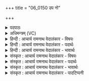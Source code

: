 +++
title = "06_0150 उप नो"

+++
<details><summary>पदपाठः</summary>

उ꣡प꣢꣯। नः꣣। ह꣡रि꣢꣯भिः। सु꣣त꣢म्। या꣣हि꣢। म꣣दानाम्। पते। उ꣡प꣢꣯। नः꣣। ह꣡रि꣢꣯भिः। सु꣣त꣢म्। १५०।
</details>

<details><summary>अधिमन्त्रम् (VC)</summary>

- इन्द्रः
- श्रुतकक्षः सुकक्षो वा
- गायत्री
- षड्जः
- ऐन्द्रं काण्डम्
</details>

<details><summary>हिन्दी : आचार्य रामनाथ वेदालंकार - विषयः</summary>

अगले मन्त्र में उपासक परमात्मा को और बालक के माता-पिता आचार्य को कहते हैं।
</details>

<details><summary>हिन्दी : आचार्य रामनाथ वेदालंकार - पदार्थः</summary>

पदार्थान्वय -  प्रथम—परमात्मा के पक्ष में। हे (मदानां पते) आनन्दों के अधिपति परमात्मन् ! आप (नः) हमारे (हरिभिः) ज्ञान को आहरण करनेवाली ज्ञानेन्द्रियों से (सुतम्) उत्पन्न किये ज्ञान को (उप याहि) प्राप्त हों। (नः) हमारे (हरिभिः) कर्म को आहरण करनेवाली कर्मेन्द्रियों से (सुतम्) उत्पादित कर्म को (उप याहि) प्राप्त हों ॥ द्वितीय—आचार्य के पक्ष में। हे (मदानां पते) हर्षप्रदायक ज्ञानों के अधिपति, विविध विद्याओं में विशारद आचार्यप्रवर ! आप (हरिभिः) ज्ञान का आहरण करानेवाले अन्य गुरुजनों के साथ (नः) हमारे (सुतम्) गुरुकुल में प्रविष्ट पुत्र के (उप याहि) पास पहुँचिए। (हरिभिः) दोषों को हरनेवाले अन्य गुरुओं के साथ (नः) हमारे (सुतम्) गुरुकुल में प्रविष्ट पुत्र के (उप याहि) पास पहुँचिए ॥५॥ इस मन्त्र श्लेषालङ्कार है, ‘उप नः हरिभिः सुतम्’ की आवृत्ति में पादावृत्ति यमक है ॥६॥
</details>

<details><summary>हिन्दी : आचार्य रामनाथ वेदालंकार - भावार्थः</summary>

भावार्थ -  उपासक लोग परमात्मा से प्रार्थना करते हैं कि हमारे प्रत्येक ज्ञान और प्रत्येक कर्म में यदि आप व्याप्त हो जाते हैं, तभी हमारा जीवन-यज्ञ सफ़ल होगा। और अपने पुत्र को गुरुकुल में प्रविष्ट कर माता-पिता कुलपति से प्रार्थना करते हैं कि आप विद्याओं को पढ़ाने और चरित्र-निर्माण के लिए अन्य गुरुजनों सहित कृपा करके प्रतिदिन हमारे पुत्र के साथ सान्निध्य करते रहना ॥६॥
</details>

<details><summary>संस्कृत : आचार्य रामनाथ वेदालंकार - विषयः</summary>

उपासकाः परमात्मानं, बालकस्य मातापितरश्चाचार्यं ब्रुवन्ति।
</details>

<details><summary>संस्कृत : आचार्य रामनाथ वेदालंकार - पदार्थः</summary>

पदार्थान्वय -  प्रथमः—परमात्मपरः। हे (मदानां पते) आनन्दानाम् अधीश्वर इन्द्र परमात्मन् ! त्वम् (नः) अस्माकम् (हरिभिः) ज्ञानाहरणशीलैः ज्ञानेन्द्रियैः (सुतम्) अभिषुतम् उत्पादितं ज्ञानम् (उप याहि) उपगच्छ। (नः) अस्माकम् (हरिभिः) कर्माहरणशीलैः कर्मेन्द्रियैः सुतम् अभिषुतं कृतं कर्म उप (याहि) उपगच्छ ॥ अथ द्वितीयः—आचार्यपरः। हे (मदानां पते) माद्यन्ति हर्षन्ति एभिरिति मदाः ज्ञानानि तेषाम् अधिपते विविधविद्याविशारद इन्द्राख्य आचार्य ! त्वम् (हरिभिः) ज्ञानाहरणशीलैः इतरैः गुरुजनैः सह (नः) अस्माकं (सुतम्) गुरुकुले कृतप्रवेशं पुत्रम् (उप याहि) उपगच्छ। (हरिभिः) दोषहरणशीलैः इतरैः गुरुजनैः सह (नः) अस्माकम् (सुतम्) गुरुकुले कृतप्रवेशं पुत्रम् (उपयाहि) उपगच्छ, प्राप्नुहि ॥६॥ अत्र श्लेषालङ्कारः उप नः हरिभिः सुतम् इत्यस्यावृत्तौ च पादावृत्ति यमकम् ॥६॥
</details>

<details><summary>संस्कृत : आचार्य रामनाथ वेदालंकार - भावार्थः</summary>

भावार्थ -  उपासका जनाः परमेश्वरं प्रार्थयन्ते यत् अस्माकं प्रतिज्ञानं प्रतिकर्म च त्वं चेद् व्याप्नोषि तदैवास्माकं जीवनयज्ञः सफलः। स्वपुत्रं गुरुकुलं प्रवेश्य मातापितरश्च कुलपतिं प्रार्थयन्ते यत् त्वं विद्याध्ययनाय चरित्रनिर्माणाय चान्यैर्गुरुजनैः सह प्रतिदिनमस्माकं पुत्रेण कृपया सन्निधिं कुरु ॥६॥
</details>

<details><summary>संस्कृत : आचार्य रामनाथ वेदालंकार - पादटिप्पनी</summary>

टिप्पनी -   १. ऋ० ८।९३।३१, ऋषिः सुकक्षः। साम० १७९०।
</details>